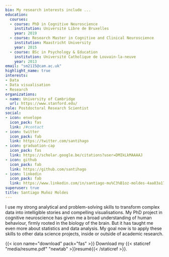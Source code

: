 ```yaml
---
bio: My research interests include ...
education:
  courses:
  - course: PhD in Cognitive Neuroscience
    institution: Université Libre de Bruxelles
    year: 2019
  - course: Research Master in Cognitive and Clinical Neuroscience
    institution: Maastricht University
    year: 2015
  - course: BSc in Psychology & Education
    institution: Université Catholique de Louvain-la-neuve
    year: 2013
email: "sm2115@cam.ac.uk"
highlight_name: true
interests:
- Data
- Data visualisation
- Research
organizations:
- name: University of Cambridge
  url: https://www.stanford.edu/
role: Postdoctoral Research Scientist
social:
- icon: envelope
  icon_pack: fas
  link: /#contact
- icon: twitter
  icon_pack: fab
  link: https://twitter.com/santihago
- icon: graduation-cap
  icon_pack: fas
  link: https://scholar.google.be/citations?user=DMIkLkMAAAAJ
- icon: github
  icon_pack: fab
  link: https://github.com/santihago
- icon: linkedin
  icon_pack: fab
  link: https://www.linkedin.com/in/santiago-mu%C3%B1oz-moldes-4aa83a170/
superuser: true
title: Santiago Muñoz Moldes
---
```


I use my strong analytical and problem-solving skills to transform complex data into intelligible stories and compelling visualisations. My PhD project in cognitive neuroscience has given me a broad understanding of human behaviour, firmly rooted in the biology of the brain. But it has taught me even more about statistics and data analysis. My goal now is to apply these skills to other data science projects, inside or outside of academic research.

{{< icon name="download" pack="fas" >}} Download my {{< staticref "media/resume.pdf" "newtab" >}}resumé{{< /staticref >}}.
